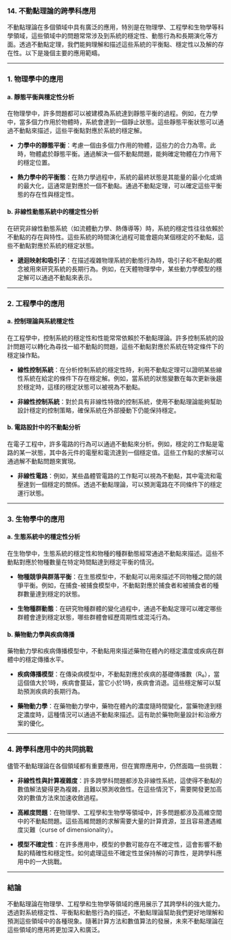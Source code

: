### **14. 不動點理論的跨學科應用**

不動點理論在多個領域中具有廣泛的應用，特別是在物理學、工程學和生物學等科學領域，這些領域中的問題常常涉及到系統的穩定性、動態行為和長期演化等方面。透過不動點定理，我們能夠理解和描述這些系統的平衡點、穩定性以及解的存在性。以下是幾個主要的應用範疇。

---

### **1. 物理學中的應用**

#### **a. 靜態平衡與穩定性分析**
在物理學中，許多問題都可以被建模為系統達到靜態平衡的過程。例如，在力學中，當多個力作用於物體時，系統會達到一個靜止狀態。這些靜態平衡狀態可以通過不動點來描述，這些平衡點對應於系統的穩定解。

- **力學中的靜態平衡**：考慮一個由多個力作用的物體，這些力的合力為零。此時，物體處於靜態平衡。通過解決一個不動點問題，能夠確定物體在力作用下的穩定位置。
  
- **熱力學中的平衡態**：在熱力學過程中，系統的最終狀態是其能量的最小化或熵的最大化，這通常是對應於一個不動點。通過不動點定理，可以確定這些平衡態的存在性與穩定性。

#### **b. 非線性動態系統中的穩定性分析**
在研究非線性動態系統（如流體動力學、熱傳導等）時，系統的穩定性往往依賴於不動點的存在與特性。這些系統的時間演化過程可能會趨向某個穩定的不動點，這些不動點對應於系統的穩定狀態。

- **遞迴映射和吸引子**：在描述複雜物理系統的動態行為時，吸引子和不動點的概念被用來研究系統的長期行為。例如，在天體物理學中，某些動力學模型的穩定解可以通過不動點來表示。

---

### **2. 工程學中的應用**

#### **a. 控制理論與系統穩定性**
在工程學中，控制系統的穩定性和性能常常依賴於不動點理論。許多控制系統的設計問題可以轉化為尋找一組不動點的問題，這些不動點對應於系統在特定條件下的穩定操作點。

- **線性控制系統**：在分析控制系統的穩定性時，利用不動點定理可以證明某些線性系統在給定的條件下存在穩定解。例如，當系統的狀態變數在每次更新後趨於穩定時，這樣的穩定狀態可以被視為不動點。

- **非線性控制系統**：對於具有非線性特徵的控制系統，使用不動點理論能夠幫助設計穩定的控制策略，確保系統在外部擾動下仍能保持穩定。

#### **b. 電路設計中的不動點分析**
在電子工程中，許多電路的行為可以通過不動點來分析。例如，穩定的工作點是電路的某一狀態，其中各元件的電壓和電流達到一個穩定值。這些工作點的求解可以通過解不動點問題來實現。

- **非線性電路**：例如，某些晶體管電路的工作點可以視為不動點，其中電流和電壓達到一個穩定的關係。透過不動點理論，可以預測電路在不同條件下的穩定運行狀態。

---

### **3. 生物學中的應用**

#### **a. 生態系統中的穩定性分析**
在生物學中，生態系統的穩定性和物種的種群動態經常通過不動點來描述。這些不動點對應於物種數量在特定時間點達到穩定平衡的情況。

- **物種競爭與群落平衡**：在生態模型中，不動點可以用來描述不同物種之間的競爭平衡。例如，在捕食-被捕食模型中，不動點對應於捕食者和被捕食者的種群數量達到穩定的狀態。

- **生物種群動態**：在研究物種群體的變化過程中，通過不動點定理可以確定哪些群體會達到穩定狀態，哪些群體會經歷周期性或混沌行為。

#### **b. 藥物動力學與疾病傳播**
藥物動力學和疾病傳播模型中，不動點用來描述藥物在體內的穩定濃度或疾病在群體中的穩定傳播水平。

- **疾病傳播模型**：在傳染病模型中，不動點對應於疾病的基礎傳播數（R₀），當這個值大於1時，疾病會蔓延，當它小於1時，疾病會消退。這些穩定解可以幫助預測疾病的長期行為。

- **藥物動力學**：在藥物動力學中，藥物在體內的濃度隨時間變化，當藥物達到穩定濃度時，這種情況可以通過不動點來描述。這有助於藥物劑量設計和治療方案的優化。

---

### **4. 跨學科應用中的共同挑戰**

儘管不動點理論在各個領域都有重要應用，但在實際應用中，仍然面臨一些挑戰：

- **非線性性與計算複雜度**：許多跨學科問題都涉及非線性系統，這使得不動點的數值解法變得更為複雜，且難以預測收斂性。在這些情況下，需要開發更加高效的數值方法來加速收斂過程。

- **高維度問題**：在物理學、工程學和生物學等領域中，許多問題都涉及高維空間中的不動點問題。這些高維問題的求解需要大量的計算資源，並且容易遭遇維度災難（curse of dimensionality）。

- **模型不確定性**：在許多應用中，模型的參數可能存在不確定性，這會影響不動點的精確性和穩定性。如何處理這些不確定性並保持解的可靠性，是跨學科應用中的一大挑戰。

---

### **結論**

不動點理論在物理學、工程學和生物學等領域的應用展示了其跨學科的強大能力。透過對系統穩定性、平衡點和動態行為的描述，不動點理論幫助我們更好地理解和預測這些領域中的各種現象。隨著計算方法和數值算法的發展，未來不動點理論在這些領域的應用將更加深入和廣泛。